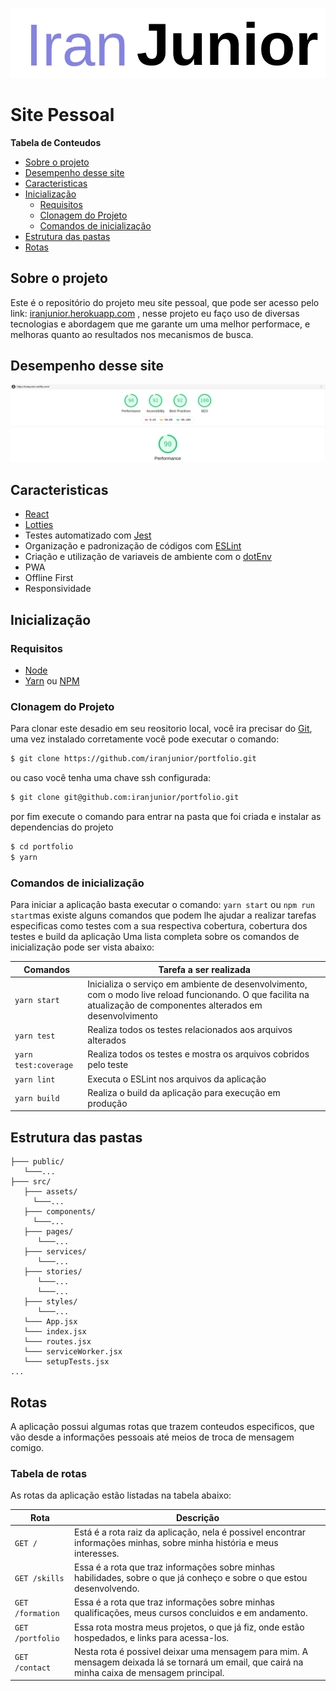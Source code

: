 ![](https://raw.githubusercontent.com/iranjunior/portfolio/master/src/assets/name.png)

# Site Pessoal 

**Tabela de Conteudos**

 - [Sobre o projeto](#sobre-o-projeto)
 - [Desempenho desse site](#desempenho-desse-site)
 - [Caracteristicas](#caracteristicas)
 - [Inicialização](#inicialização)
	- [Requisitos](#requisitos)
	- [Clonagem do Projeto](#clonagem-do-projeto)
	- [Comandos de inicialização](#comandos-de-inicialização)
- [Estrutura das pastas](#estrutura-das-pastas)
- [Rotas](#rotas)

## Sobre o projeto

Este é o repositório do projeto meu site pessoal, que pode ser acesso pelo link: [iranjunior.herokuapp.com](https://iranjunior.herokuapp.com) , nesse projeto eu faço uso de diversas tecnologias e abordagem que me garante um uma melhor performace, e melhoras quanto ao resultados nos mecanismos de busca.

## Desempenho desse site 

![](https://raw.githubusercontent.com/iranjunior/portfolio/master/src/assets/peformace.png)


## Caracteristicas
- [React](https://pt-br.reactjs.org/)
- [Lotties](https://airbnb.design/lottie/)
- Testes automatizado com [Jest](https://jestjs.io/)
- Organização e padronização de códigos com [ESLint](https://github.com/eslint/eslint)
- Criação e utilização de variaveis de ambiente com o [dotEnv](https://github.com/motdotla/dotenv)
- PWA
- Offline First
- Responsividade



## Inicialização

### Requisitos
- [Node](https://nodejs.org/en/download/)
- [Yarn](https://yarnpkg.com/lang/en/docs/install) ou [NPM](https://www.npmjs.com/get-npm)

### Clonagem do Projeto
Para clonar este desadio em seu reositorio local, você ira precisar do [Git](https://git-scm.com/ "Git"), uma vez instalado corretamente você pode executar o comando:
```bash
$ git clone https://github.com/iranjunior/portfolio.git
```
ou caso você tenha uma chave ssh configurada:
```bash
$ git clone git@github.com:iranjunior/portfolio.git
```
por fim execute o comando para entrar na pasta que foi criada e instalar as dependencias do projeto
```bash
$ cd portfolio
$ yarn
```

### Comandos de inicialização

Para iniciar a aplicação basta executar o comando: `yarn start` ou `npm run start`mas existe alguns comandos que podem lhe ajudar a realizar tarefas especificas como testes com a sua respectiva cobertura, cobertura dos testes e build da aplicação Uma lista completa sobre os comandos de inicialização pode ser vista abaixo:

Comandos  | Tarefa a ser realizada
------------- | -------------
`yarn start` | Inicializa o serviço em ambiente de desenvolvimento, com o modo live reload funcionando. O que facilita na atualização de componentes alterados em desenvolvimento
`yarn test` | Realiza todos os testes relacionados aos arquivos alterados
`yarn test:coverage`  | Realiza todos os testes e mostra os arquivos cobridos pelo teste
`yarn lint`  | Executa o ESLint nos arquivos da aplicação
`yarn build`  | Realiza o build da aplicação para execução em produção

## Estrutura das pastas
```
├─── public/
   └───...
├─── src/
   ├─── assets/
     └───...
   ├─── components/
     └───...
   ├─── pages/
      └───...
   ├─── services/
      └───...
   ├─── stories/
      └───...
      └───...
   ├─── styles/
      └───...
   └─── App.jsx
   └─── index.jsx
   └─── routes.jsx
   └─── serviceWorker.jsx
   └─── setupTests.jsx
...
```


## Rotas

A aplicação possui algumas rotas que trazem conteudos especificos, que vão desde a informações pessoais até meios de troca de mensagem comigo.

### Tabela de rotas

As rotas da aplicação estão listadas na tabela abaixo:

Rota  |  Descrição
--------------------  | --------------
`GET /`  | Está é a rota raiz da aplicação, nela é possivel encontrar informações minhas, sobre minha história e meus interesses.
`GET /skills`  | Essa é a rota que traz informações sobre minhas habilidades, sobre o que já conheço e sobre o que estou desenvolvendo.
`GET /formation`  | Essa é a rota que traz informações sobre minhas qualificações, meus cursos concluidos e em andamento.
`GET /portfolio`  | Essa rota mostra meus projetos, o que já fiz, onde estão hospedados, e links para acessa-los.
`GET /contact`  | Nesta rota é possivel deixar uma mensagem para mim. A mensagem deixada lá se tornará um email, que cairá na minha caixa de mensagem principal.
